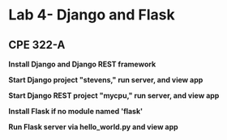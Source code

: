# Lab 4- Django and Flask
## CPE 322-A

**Install Django and Django REST framework**

**Start Django project "stevens," run server, and view app**

**Start Django REST project "mycpu," run server, and view app**

**Install Flask if no module named 'flask'**

**Run Flask server via hello_world.py and view app**

